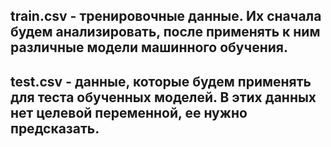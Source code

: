 ## train.csv - тренировочные данные. Их сначала будем анализировать, после применять к ним различные модели машинного обучения.
## test.csv - данные, которые будем применять для теста обученных моделей. В этих данных нет целевой переменной, ее нужно предсказать.

